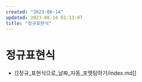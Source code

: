 ```yaml
---
created: "2023-08-14"
updated: 2023-08-14 01:13:07
title: "정규표현식"
---
```


# 정규표현식

- [[정규_표현식으로_날짜_자동_포맷팅하기/index.md]]

